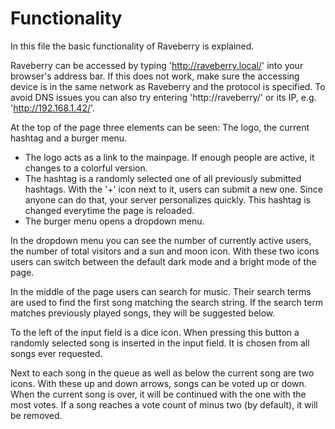 # Functionality

In this file the basic functionality of Raveberry is explained.

Raveberry can be accessed by typing 'http://raveberry.local/' into your browser's address bar. If this does not work, make sure the accessing device is in the same network as Raveberry and the protocol is specified. To avoid DNS issues you can also try entering 'http://raveberry/' or its IP, e.g. 'http://192.168.1.42/'.

At the top of the page three elements can be seen: The logo, the current hashtag and a burger menu.  
* The logo acts as a link to the mainpage. If enough people are active, it changes to a colorful version.
* The hashtag is a randomly selected one of all previously submitted hashtags. With the '+' icon next to it, users can submit a new one. Since anyone can do that, your server personalizes quickly. This hashtag is changed everytime the page is reloaded.
* The burger menu opens a dropdown menu.

In the dropdown menu you can see the number of currently active users, the number of total visitors and a sun and moon icon. With these two icons users can switch between the default dark mode and a bright mode of the page.

In the middle of the page users can search for music. Their search terms are used to find the first song matching the search string. If the search term matches previously played songs, they will be suggested below.

To the left of the input field is a dice icon. When pressing this button a randomly selected song is inserted in the input field. It is chosen from all songs ever requested.

Next to each song in the queue as well as below the current song are two icons. With these up and down arrows, songs can be voted up or down. When the current song is over, it will be continued with the one with the most votes. If a song reaches a vote count of minus two (by default), it will be removed.
